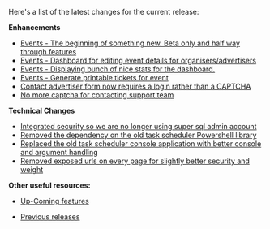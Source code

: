 Here's a list of the latest changes for the current release:

**Enhancements**

- [Events - The beginning of something new. Beta only and half way through features](https://trello.com/c/Mmtk9Lek/292-events-epic)
- [Events - Dashboard for editing event details for organisers/advertisers](https://trello.com/c/OdYvdLcx/340-events-event-dashboard-page-ability-to-change-and-add-tickets)
- [Events - Displaying bunch of nice stats for the dashboard.](https://trello.com/c/IvOYgBxu/343-events-event-dashboard-page-should-contain-information-on-all-sold-tickets-and-pricing-summary)
- [Events - Generate printable tickets for event](https://trello.com/c/O3n6hIJt/336-events-generate-tickets-for-event-booking)
- [Contact advertiser form now requires a login rather than a CAPTCHA](https://trello.com/c/5bxvSRBU/329-contact-advertiser-with-a-login-only-little-counter-intuitive-but-beats-the-captcha-usage-and-more-secure)
- [No more captcha for contacting support team](https://trello.com/c/BBLPYpTa/331-remove-the-captcha-from-the-contact-us-page-no-need)

**Technical Changes**

- [Integrated security so we are no longer using super sql admin account](https://trello.com/c/pJOw5IIl/325-all-the-connection-strings-to-be-integrated-security)
- [Removed the dependency on the old task scheduler Powershell library](https://trello.com/c/FnvaUjRX/327-setup-the-deployment-to-use-the-new-create-scheduled-task-step-to-remove-dependency-on-the-powershell-modules)
- [Replaced the old task scheduler console application with better console and argument handling](https://trello.com/c/GgVokvAZ/326-replace-task-scheduler-with-bc-exe)
- [Removed exposed urls on every page for slightly better security and weight](https://trello.com/c/5zcQ1HrS/335-remove-exposed-urls-on-every-page)

**Other useful resources:**

- [Up-Coming features](https://trello.com/b/Ht5NWhN2/betterclassifieds)

- [Previous releases](https://trello.com/b/0Vb4VWMF/betterclassifieds-2-0)
